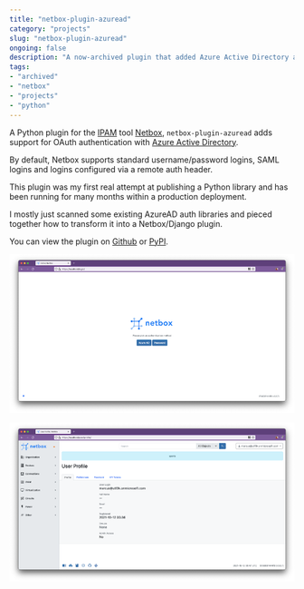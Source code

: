 ```yaml
---
title: "netbox-plugin-azuread"
category: "projects"
slug: "netbox-plugin-azuread"
ongoing: false
description: "A now-archived plugin that added Azure Active Directory authentication to Netbox"
tags:
- "archived"
- "netbox"
- "projects"
- "python"
---
```


A Python plugin for the [IPAM](https://docs.microsoft.com/en-us/windows-server/networking/technologies/ipam/ipam-top) tool [Netbox](https://github.com/netbox-community/netbox), `netbox-plugin-azuread` adds support for OAuth authentication with [Azure Active Directory](https://azure.microsoft.com/en-us/services/active-directory/).

By default, Netbox supports standard username/password logins, SAML logins and logins configured via a remote auth header.

This plugin was my first real attempt at publishing a Python library and has been running for many months within a production deployment.

I mostly just scanned some existing AzureAD auth libraries and pieced together how to transform it into a Netbox/Django plugin.

You can view the plugin on [Github](https://github.com/marcus-crane/netbox-plugin-azuread) or [PyPI](https://pypi.org/project/netbox-plugin-azuread/).

![A slightly modified version of the Netbox login screen that shows two buttons. One is labelled Azure AD while the other is labelled Password](netbox-login.png)

![The normal Netbox login screen showing a logged in user, who has been created via OAuth with Azure AD](netbox-profile.png)
